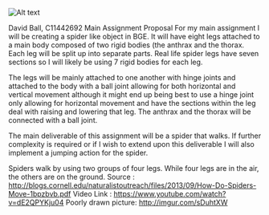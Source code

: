 ![Alt text](https://raw.github.com/skooter500/BGE/master/Logo/BGE_Logo_01.png)

David Ball, C11442692
Main Assignment Proposal
For my main assignment I will be creating a spider like object in BGE. It will have eight legs attached to a main body composed of two rigid bodies (the anthrax and the thorax.
 Each leg will be split up into separate parts. Real life spider legs have seven sections so I will likely be using 7 rigid bodies for each leg.
 
The legs will be mainly attached to one another with hinge joints and attached to the body with a ball joint allowing for both horizontal and vertical movement although it might end
 up being best to use a hinge joint only allowing for horizontal movement and have the sections within the leg deal with raising and lowering that leg. The anthrax and the thorax will
 be connected with a ball joint.
 
The main deliverable of this assignment will be a spider that walks. If further complexity is required or if I wish to extend upon this deliverable I will also implement 
a jumping action for the spider.

Spiders walk by using two groups of four legs. While four legs are in the air, the others are on the ground. 
Source : http://blogs.cornell.edu/naturalistoutreach/files/2013/09/How-Do-Spiders-Move-1bpzbvb.pdf
Video Link : https://www.youtube.com/watch?v=dE2QPYKju04
Poorly drawn picture:	http://imgur.com/sDuhtXW


